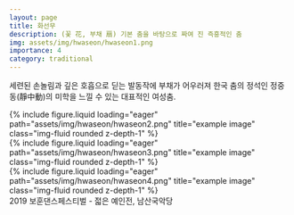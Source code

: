 ```yaml
---
layout: page
title: 화선무
description: (꽃 花, 부채 扇) 기본 춤을 바탕으로 짜여 진 즉흥적인 춤
img: assets/img/hwaseon/hwaseon1.png
importance: 4
category: traditional
---
```


세련된 손놀림과 깊은 호흡으로 딛는 발동작에 부채가 어우러져 한국 춤의 정석인 정중동(靜中動)의 미학을 느낄 수 있는 대표적인 여성춤.

<div class="row">
    <div class="col-sm mt-3 mt-md-0">
        {% include figure.liquid loading="eager" path="assets/img/hwaseon/hwaseon2.png" title="example image" class="img-fluid rounded z-depth-1" %}
    </div>
    <div class="col-sm mt-3 mt-md-0">
        {% include figure.liquid loading="eager" path="assets/img/hwaseon/hwaseon3.png" title="example image" class="img-fluid rounded z-depth-1" %}
    </div>
    <div class="col-sm mt-3 mt-md-0">
        {% include figure.liquid loading="eager" path="assets/img/hwaseon/hwaseon4.png" title="example image" class="img-fluid rounded z-depth-1" %}
    </div>
</div>
<div class="caption">
    2019 보훈댄스페스티벌 - 젋은 예인전, 남산국악당
</div>

